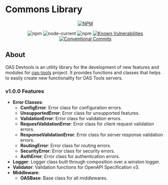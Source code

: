 # Commons Library

<div align="center">

[![NPM](https://nodei.co/npm/@oas-tools/commons.png?compact=true)](https://nodei.co/npm/@oas-tools/commons/)

![npm](https://img.shields.io/npm/v/@oas-tools/commons)
![node-current](https://img.shields.io/node/v/@oas-tools/commons)
![npm](https://img.shields.io/npm/dw/@oas-tools/commons)
[![Known Vulnerabilities](https://snyk.io/test/github/oas-tools/oas-commons/main/badge.svg)](https://snyk.io/test/github/oas-tools/oas-commons)
[![Conventional Commits](https://img.shields.io/badge/Conventional%20Commits-1.0.0-green.svg)](https://conventionalcommits.org)
</div>

## About
OAS Devtools is an utility library for the development of new features and modules for [oas-tools](https://github.com/oas-tools/oas-tools) project. It provides functions and classes that helps to easily create new functionality for OAS Tools servers.

### v1.0.0 Features
- **Error Classes**:
    - **ConfigError**: Error class for configuration errors.
    - **UnsupportedError**: Error class for unsupported features.
    - **ValidationError**: Error class for validation errors.
    - **RequestValidationError**: Error class for client request validation errors.
    - **ResponseValidationError**: Error class for server response validation errors.
    - **RoutingError**: Error class for routing errors.
    - **SecurityError**: Error class for security errors.
    - **AuthError**: Error class for authentication errors.
- **Logger**: Logger class built through composition over a winston logger.
- **Validator**: Validation functions for OpenAPI Specification v3.
- **Middleware**:
    - **OASBase**: Base class for all middlewares.